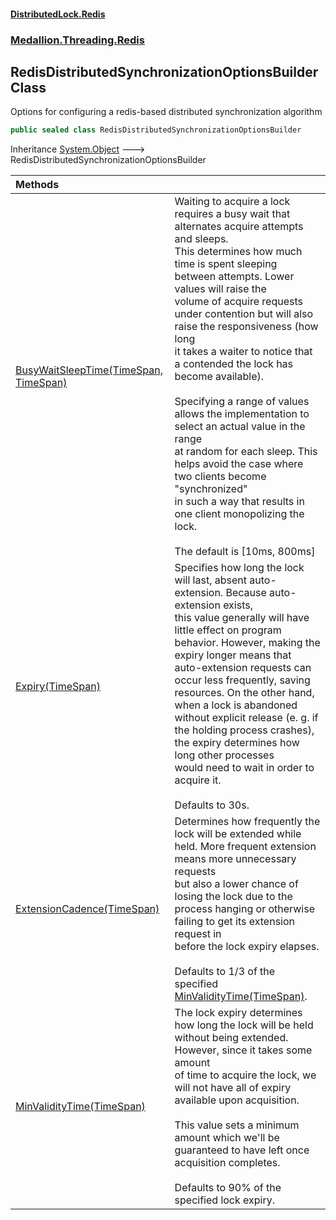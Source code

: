 #### [DistributedLock.Redis](README.md 'README')
### [Medallion.Threading.Redis](Medallion.Threading.Redis.md 'Medallion.Threading.Redis')

## RedisDistributedSynchronizationOptionsBuilder Class

Options for configuring a redis-based distributed synchronization algorithm

```csharp
public sealed class RedisDistributedSynchronizationOptionsBuilder
```

Inheritance [System.Object](https://docs.microsoft.com/en-us/dotnet/api/System.Object 'System.Object') &#129106; RedisDistributedSynchronizationOptionsBuilder

| Methods | |
| :--- | :--- |
| [BusyWaitSleepTime(TimeSpan, TimeSpan)](RedisDistributedSynchronizationOptionsBuilder.BusyWaitSleepTime.Z/k+WORQrlfNeKapMJREAw.md 'Medallion.Threading.Redis.RedisDistributedSynchronizationOptionsBuilder.BusyWaitSleepTime(System.TimeSpan, System.TimeSpan)') | Waiting to acquire a lock requires a busy wait that alternates acquire attempts and sleeps.<br/>This determines how much time is spent sleeping between attempts. Lower values will raise the<br/>volume of acquire requests under contention but will also raise the responsiveness (how long<br/>it takes a waiter to notice that a contended the lock has become available).<br/><br/>Specifying a range of values allows the implementation to select an actual value in the range <br/>at random for each sleep. This helps avoid the case where two clients become "synchronized"<br/>in such a way that results in one client monopolizing the lock.<br/><br/>The default is [10ms, 800ms] |
| [Expiry(TimeSpan)](RedisDistributedSynchronizationOptionsBuilder.Expiry.Aq56pTIqK1xlhiCtghZSyQ.md 'Medallion.Threading.Redis.RedisDistributedSynchronizationOptionsBuilder.Expiry(System.TimeSpan)') | Specifies how long the lock will last, absent auto-extension. Because auto-extension exists,<br/>this value generally will have little effect on program behavior. However, making the expiry longer means that<br/>auto-extension requests can occur less frequently, saving resources. On the other hand, when a lock is abandoned<br/>without explicit release (e. g. if the holding process crashes), the expiry determines how long other processes<br/>would need to wait in order to acquire it.<br/><br/>Defaults to 30s. |
| [ExtensionCadence(TimeSpan)](RedisDistributedSynchronizationOptionsBuilder.ExtensionCadence.cKv2f155zX3kr5YAmhrxcw.md 'Medallion.Threading.Redis.RedisDistributedSynchronizationOptionsBuilder.ExtensionCadence(System.TimeSpan)') | Determines how frequently the lock will be extended while held. More frequent extension means more unnecessary requests<br/>but also a lower chance of losing the lock due to the process hanging or otherwise failing to get its extension request in<br/>before the lock expiry elapses.<br/><br/>Defaults to 1/3 of the specified [MinValidityTime(TimeSpan)](RedisDistributedSynchronizationOptionsBuilder.MinValidityTime.fMaY2fG5om4C0LuUfUZtNg.md 'Medallion.Threading.Redis.RedisDistributedSynchronizationOptionsBuilder.MinValidityTime(System.TimeSpan)'). |
| [MinValidityTime(TimeSpan)](RedisDistributedSynchronizationOptionsBuilder.MinValidityTime.fMaY2fG5om4C0LuUfUZtNg.md 'Medallion.Threading.Redis.RedisDistributedSynchronizationOptionsBuilder.MinValidityTime(System.TimeSpan)') | The lock expiry determines how long the lock will be held without being extended. However, since it takes some amount<br/>of time to acquire the lock, we will not have all of expiry available upon acquisition.<br/><br/>This value sets a minimum amount which we'll be guaranteed to have left once acquisition completes.<br/><br/>Defaults to 90% of the specified lock expiry. |
